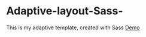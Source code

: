 # Adaptive-layout-Sass-
This is my adaptive template, created with Sass
[Demo](https://rooney27.github.io/Adaptive-layout-Sass-/)
